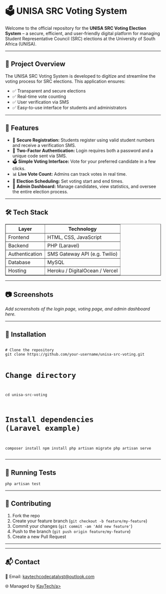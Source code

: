 <!DOCTYPE html>
<html lang="en">
<head>
  <meta charset="UTF-8">
  <title>UNISA SRC Voting Election System</title>
</head>
<body>
  <h1>🗳 UNISA SRC Voting System</h1>
  <p>Welcome to the official repository for the <strong>UNISA SRC Voting Election System</strong> – a secure, efficient, and user-friendly digital platform for managing Student Representative Council (SRC) elections at the University of South Africa (UNISA).</p>
  <hr>
  <h2>📌 Project Overview</h2>
  <p>The UNISA SRC Voting System is developed to digitize and streamline the voting process for SRC elections. This application ensures:</p>
  <ul>
    <li>✅ Transparent and secure elections</li>
    <li>✅ Real-time vote counting</li>
    <li>✅ User verification via SMS</li>
    <li>✅ Easy-to-use interface for students and administrators</li>
  </ul>
  <hr>
  <h2>🚀 Features</h2>
  <ul>
    <li>🔐 <strong>Secure Registration:</strong> Students register using valid student numbers and receive a verification SMS.</li>
    <li>📲 <strong>Two-Factor Authentication:</strong> Login requires both a password and a unique code sent via SMS.</li>
    <li>🗳 <strong>Simple Voting Interface:</strong> Vote for your preferred candidate in a few clicks.</li>
    <li>📊 <strong>Live Vote Count:</strong> Admins can track votes in real time.</li>
    <li>📅 <strong>Election Scheduling:</strong> Set voting start and end times.</li>
    <li>📑 <strong>Admin Dashboard:</strong> Manage candidates, view statistics, and oversee the entire election process.</li>
  </ul>
  <hr>
  <h2>🛠 Tech Stack</h2>
  <table border="1" cellpadding="8" cellspacing="0">
    <thead>
      <tr>
        <th>Layer</th>
        <th>Technology</th>
      </tr>
    </thead>
    <tbody>
      <tr>
        <td>Frontend</td>
        <td>HTML, CSS, JavaScript</td>
      </tr>
      <tr>
        <td>Backend</td>
        <td>PHP (Laravel) </td>
      </tr>
      <tr>
        <td>Authentication</td>
        <td>SMS Gateway API (e.g. Twilio)</td>
      </tr>
      <tr>
        <td>Database</td>
        <td>MySQL </td>
      </tr>
      <tr>
        <td>Hosting</td>
        <td>Heroku / DigitalOcean / Vercel</td>
      </tr>
    </tbody>
  </table>

  <hr>

  <h2>📷 Screenshots</h2>
  <p><em>Add screenshots of the login page, voting page, and admin dashboard here.</em></p>

  <hr>

  <h2>🔧 Installation</h2>
  <pre><code>
# Clone the repository
git clone https://github.com/your-username/unisa-src-voting.git

# Change directory
cd unisa-src-voting

# Install dependencies (Laravel example)
composer install
npm install
php artisan migrate
php artisan serve
  </code></pre>

  <hr>

  <h2>🧪 Running Tests</h2>
  <pre><code>php artisan test</code></pre>

  <hr>

  <h2>👥 Contributing</h2>
  <ol>
    <li>Fork the repo</li>
    <li>Create your feature branch (<code>git checkout -b feature/my-feature</code>)</li>
    <li>Commit your changes (<code>git commit -am 'Add new feature'</code>)</li>
    <li>Push to the branch (<code>git push origin feature/my-feature</code>)</li>
    <li>Create a new Pull Request</li>
  </ol>

  <hr>

   

  <hr>

  <h2>📬 Contact</h2>
  <p>📧 Email: <a href="kaytechcodecatalyst@outlook.com">kaytechcodecatalyst@outlook.com</a></p>
  <p>🌐 Managed by <a href="https://kaytechcodecatalyst.co.za/" target="_blank">KayTech/a></p>

</body>
</html>
